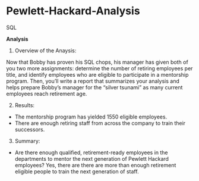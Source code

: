 # Pewlett-Hackard-Analysis
SQL

**Analysis**
1. Overview of the Anaysis:

Now that Bobby has proven his SQL chops, his manager has given both of you two more assignments: determine the number of retiring employees per title, and identify employees who are eligible to participate in a mentorship program. Then, you’ll write a report that summarizes your analysis and helps prepare Bobby’s manager for the “silver tsunami” as many current employees reach retirement age.

2. Results:

- The mentorship program has yielded 1550 eligible employees.
- There are enough retiring staff from across the company to train their successors. 

3. Summary:

- Are there enough qualified, retirement-ready employees in the departments to mentor the next generation of Pewlett Hackard employees? Yes, there are there are more than enough retirement eligible people to train the next generation of staff. 
